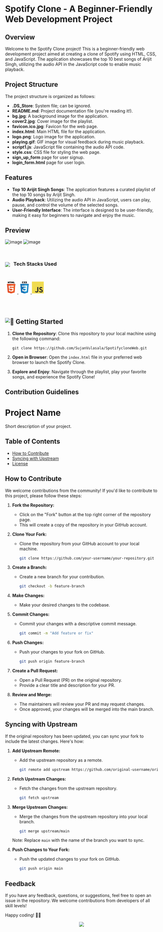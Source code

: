 # Spotify Clone - A Beginner-Friendly Web Development Project

## Overview

Welcome to the Spotify Clone project! This is a beginner-friendly web development project aimed at creating a clone of Spotify using HTML, CSS, and JavaScript. The application showcases the top 10 best songs of Arijit Singh, utilizing the audio API in the JavaScript code to enable music playback.

## Project Structure

The project structure is organized as follows:

- **.DS_Store**: System file; can be ignored.
- **README.md**: Project documentation file (you're reading it!).
- **bg.jpg**: A background image for the application.
- **cover2.jpg**: Cover image for the playlist.
- **favicon.ico.jpg**: Favicon for the web page.
- **index.html**: Main HTML file for the application.
- **logo.png**: Logo image for the application.
- **playing.gif**: GIF image for visual feedback during music playback.
- **script1.js**: JavaScript file containing the audio API code.
- **style.css**: CSS file for styling the web page.
- **sign_up_form** page for user signup.
- **login_form.html** page for user login.

## Features

- **Top 10 Arijit Singh Songs**: The application features a curated playlist of the top 10 songs by Arijit Singh.
- **Audio Playback**: Utilizing the audio API in JavaScript, users can play, pause, and control the volume of the selected songs.
- **User-Friendly Interface**: The interface is designed to be user-friendly, making it easy for beginners to navigate and enjoy the music.

## Preview
![image](https://github.com/abhraneel2004/Say_Music/assets/115551450/e3142f80-342d-4000-a571-acf1df927d3f)
![image](https://github.com/abhraneel2004/Say_Music/assets/115551450/f5f8e892-b06b-47de-957a-17235316d431)



<br>
<h3 align="left"><img src="https://emojis.slackmojis.com/emojis/images/1471045839/793/computerrage.gif?1471045839" align="center"
                width="28" /> &nbsp; Tech Stacks Used</h3>
                <br>
<p align="left"> 

<a href="https://www.w3.org/html/" target="_blank" rel="noreferrer"> <img src="https://raw.githubusercontent.com/devicons/devicon/master/icons/html5/html5-original-wordmark.svg" alt="html5" width="40" height="40"/> </a> 
<a href="https://www.w3schools.com/css/" target="_blank" rel="noreferrer"> <img src="https://raw.githubusercontent.com/devicons/devicon/master/icons/css3/css3-original-wordmark.svg" alt="css3" width="40" height="40"/> </a> 
<a href="https://developer.mozilla.org/en-US/docs/Web/JavaScript" target="_blank" rel="noreferrer"> <img src="https://raw.githubusercontent.com/devicons/devicon/master/icons/javascript/javascript-original.svg" alt="javascript" width="40" height="40"/> </a> 
</p>
<br><br>

<h2><picture>
  <source srcset="https://fonts.gstatic.com/s/e/notoemoji/latest/1f331/512.webp" type="image/webp">
  <img src="https://fonts.gstatic.com/s/e/notoemoji/latest/1f331/512.gif" alt="🌱" width="32" height="32">
</picture> Getting Started</h2>

1. **Clone the Repository**: Clone this repository to your local machine using the following command:

   ```
   git clone https://github.com/SujanVulasala/SpotifycloneWeb.git
   ```
2. **Open in Browser**: Open the `index.html` file in your preferred web browser to launch the Spotify Clone.
3. **Explore and Enjoy**: Navigate through the playlist, play your favorite songs, and experience the Spotify Clone!

## Contribution Guidelines
# Project Name

Short description of your project.

## Table of Contents

- [How to Contribute](#how-to-contribute)
- [Syncing with Upstream](#syncing-with-upstream)
- [License](#license)

## How to Contribute

We welcome contributions from the community! If you'd like to contribute to this project, please follow these steps:

1. **Fork the Repository:**
   - Click on the "Fork" button at the top right corner of the repository page.
   - This will create a copy of the repository in your GitHub account.

2. **Clone Your Fork:**
   - Clone the repository from your GitHub account to your local machine.
     ```bash
     git clone https://github.com/your-username/your-repository.git
     ```

3. **Create a Branch:**
   - Create a new branch for your contribution.
     ```bash
     git checkout -b feature-branch
     ```

4. **Make Changes:**
   - Make your desired changes to the codebase.

5. **Commit Changes:**
   - Commit your changes with a descriptive commit message.
     ```bash
     git commit -m "Add feature or fix"
     ```

6. **Push Changes:**
   - Push your changes to your fork on GitHub.
     ```bash
     git push origin feature-branch
     ```

7. **Create a Pull Request:**
   - Open a Pull Request (PR) on the original repository.
   - Provide a clear title and description for your PR.

8. **Review and Merge:**
   - The maintainers will review your PR and may request changes.
   - Once approved, your changes will be merged into the main branch.

## Syncing with Upstream

If the original repository has been updated, you can sync your fork to include the latest changes. Here's how:

1. **Add Upstream Remote:**
   - Add the upstream repository as a remote.
     ```bash
     git remote add upstream https://github.com/original-username/original-repository.git
     ```

2. **Fetch Upstream Changes:**
   - Fetch the changes from the upstream repository.
     ```bash
     git fetch upstream
     ```

3. **Merge Upstream Changes:**
   - Merge the changes from the upstream repository into your local branch.
     ```bash
     git merge upstream/main
     ```

   Note: Replace `main` with the name of the branch you want to sync.

4. **Push Changes to Your Fork:**
   - Push the updated changes to your fork on GitHub.
     ```bash
     git push origin main
     ```

## Feedback

If you have any feedback, questions, or suggestions, feel free to open an issue in the repository. We welcome contributions from developers of all skill levels!

Happy coding! 🎵🚀


<center> <img src ="https://media.giphy.com/media/3ioNbrhoutyL6nm38j/giphy.gif" > </center>
